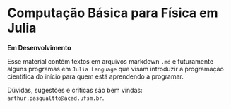 # Computação Básica para Física em Julia 

__**Em Desenvolvimento**__

Esse material contém textos em arquivos markdown `.md` e futuramente alguns programas em `Julia Language` que visam introduzir a programação científica do início para quem está aprendendo a programar. 

Dúvidas, sugestões e críticas são bem vindas: `arthur.pasqualtto@acad.ufsm.br`. 
